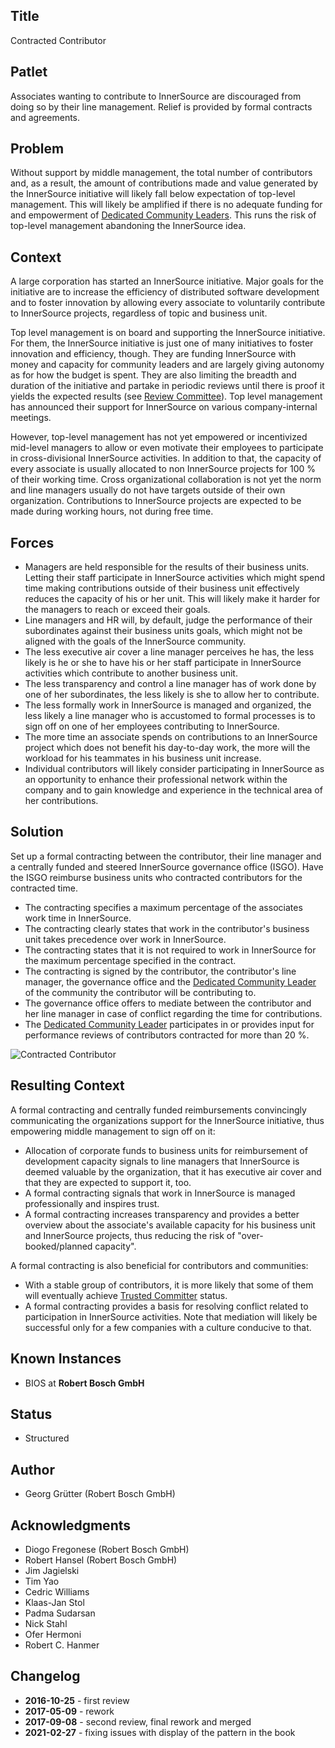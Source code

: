 ## Title

Contracted Contributor

## Patlet

Associates wanting to contribute to InnerSource are discouraged from doing so by their line management. Relief is provided by formal contracts and agreements.

## Problem

Without support by middle management, the total number of contributors and, as
a result, the amount of contributions made and value generated by the
InnerSource initiative will likely fall below expectation of top-level
management. This will likely be amplified if there is no adequate funding for
and empowerment of [Dedicated Community Leaders](dedicated-community-leader.md).
This runs the risk of top-level management abandoning the InnerSource idea.

## Context

A large corporation has started an InnerSource initiative. Major goals for the
initiative are to increase the efficiency of distributed software development
and to foster innovation by allowing every associate to voluntarily
contribute to InnerSource projects, regardless of topic and business unit.

Top level management is on board and supporting the InnerSource initiative. For
them, the InnerSource initiative is just one of many initiatives to foster
innovation and efficiency, though. They are funding InnerSource with money and
capacity for community leaders and are largely giving autonomy as for how the
budget is spent. They are also limiting the breadth and duration of the
initiative and partake in periodic reviews until there is proof it yields
the expected results (see [Review Committee](review-committee.md)).  Top level
management has announced their support for InnerSource on various company-internal meetings.

However, top-level management has not yet empowered or incentivized mid-level
managers to allow or even motivate their employees to participate in
cross-divisional InnerSource activities. In addition to that, the capacity of
every associate is usually allocated to non InnerSource projects for 100 % of
their working time. Cross organizational collaboration is not yet the norm and
line managers usually do not have targets outside of their own organization.
Contributions to InnerSource projects are expected to be made during working
hours, not during free time.

## Forces

- Managers are held responsible for the results of their business units. Letting their staff participate in InnerSource activities which might spend time making contributions outside of their business unit effectively reduces the capacity of his or her unit. This will likely make it harder for the managers to reach or exceed their goals.
- Line managers and HR will, by default, judge the performance of their subordinates against their business units goals, which might not be aligned with the goals of the InnerSource community.
- The less executive air cover a line manager perceives he has, the less likely is he or she to have his or her staff participate in InnerSource activities which contribute to another business unit.
- The less transparency and control a line manager has of work done by one of her subordinates, the less likely is she to allow her to contribute.
- The less formally work in InnerSource is managed and organized, the less likely a line manager who is accustomed to formal processes is to sign off on one of her employees contributing to InnerSource.
- The more time an associate spends on contributions to an InnerSource project which does not benefit his day-to-day work, the more will the workload for his teammates in his business unit increase.
- Individual contributors will likely consider participating in InnerSource as an opportunity to enhance their professional network within the company and to gain knowledge and experience in the technical area of her contributions.

## Solution

Set up a formal contracting between the contributor, their line manager and a
centrally funded and steered InnerSource governance office (ISGO). Have the
ISGO reimburse business units who contracted contributors for the contracted
time.

- The contracting specifies a maximum percentage of the associates work time in InnerSource.
- The contracting clearly states that work in the contributor's business unit takes precedence over work in InnerSource.
- The contracting states that it is not required to work in InnerSource for the maximum percentage specified in the contract.
- The contracting is signed by the contributor, the contributor's line manager, the governance office and the [Dedicated Community Leader](dedicated-community-leader.md) of the community the contributor will be contributing to.
- The governance office offers to mediate between the contributor and her line manager in case of conflict regarding the time for contributions.
- The [Dedicated Community Leader](dedicated-community-leader.md) participates in or provides input for performance reviews of contributors contracted for more than 20 %.

![Contracted Contributor](../../assets/img/contracted-contributor.png)

## Resulting Context

A formal contracting and centrally funded reimbursements convincingly
communicating the organizations support for the InnerSource initiative, thus
empowering middle management to sign off on it:

- Allocation of corporate funds to business units for reimbursement of development capacity signals to line managers that InnerSource is deemed valuable by the organization, that it has executive air cover and that they are expected to support it, too.
- A formal contracting signals that work in InnerSource is managed professionally and inspires trust.
- A formal contracting increases transparency and provides a better overview about the associate's available capacity for his business unit and InnerSource projects, thus reducing the risk of "over-booked/planned capacity".

A formal contracting is also beneficial for contributors and communities:

- With a stable group of contributors, it is more likely that some of them will eventually achieve [Trusted Committer](./trusted-committer.md) status.
- A formal contracting provides a basis for resolving conflict related to participation in InnerSource activities. Note that mediation will likely be successful only for a few companies with a culture conducive to that.

## Known Instances

- BIOS at **Robert Bosch GmbH**

## Status

* Structured

## Author

- Georg Grütter (Robert Bosch GmbH)

## Acknowledgments

- Diogo Fregonese (Robert Bosch GmbH)
- Robert Hansel (Robert Bosch GmbH)
- Jim Jagielski
- Tim Yao
- Cedric Williams
- Klaas-Jan Stol
- Padma Sudarsan
- Nick Stahl
- Ofer Hermoni
- Robert C. Hanmer

## Changelog

- **2016-10-25** - first review
- **2017-05-09** - rework
- **2017-09-08** - second review, final rework and merged
- **2021-02-27** - fixing issues with display of the pattern in the book
